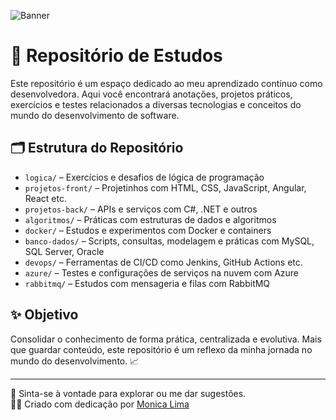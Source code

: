 ![Banner](https://github.com/monica88lima/Estudos-Dev/imagens/banner.png)

# 📘 Repositório de Estudos

Este repositório é um espaço dedicado ao meu aprendizado contínuo como desenvolvedora. Aqui você encontrará anotações, projetos práticos, exercícios e testes relacionados a diversas tecnologias e conceitos do mundo do desenvolvimento de software.

## 🗂️ Estrutura do Repositório

- `logica/` – Exercícios e desafios de lógica de programação
- `projetos-front/` – Projetinhos com HTML, CSS, JavaScript, Angular, React etc.
- `projetos-back/` – APIs e serviços com C#, .NET e outros
- `algoritmos/` – Práticas com estruturas de dados e algoritmos
- `docker/` – Estudos e experimentos com Docker e containers
- `banco-dados/` – Scripts, consultas, modelagem e práticas com MySQL, SQL Server, Oracle
- `devops/` – Ferramentas de CI/CD como Jenkins, GitHub Actions etc.
- `azure/` – Testes e configurações de serviços na nuvem com Azure
- `rabbitmq/` – Estudos com mensageria e filas com RabbitMQ

## ✨ Objetivo

Consolidar o conhecimento de forma prática, centralizada e evolutiva. Mais que guardar conteúdo, este repositório é um reflexo da minha jornada no mundo do desenvolvimento. 📈

---

📌 Sinta-se à vontade para explorar ou me dar sugestões.  
👩‍💻 Criado com dedicação por [Monica Lima](https://www.linkedin.com/in/monicalima/)